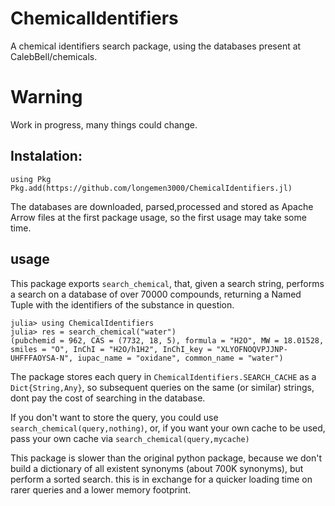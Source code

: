 # ChemicalIdentifiers

A chemical identifiers search package, using the databases present at CalebBell/chemicals.
# Warning
Work in progress, many things could change.

## Instalation:
```
using Pkg
Pkg.add(https://github.com/longemen3000/ChemicalIdentifiers.jl)
```
The databases are downloaded, parsed,processed and stored as Apache Arrow files at the first package usage, so the first usage may take some time.

## usage
This package exports `search_chemical`, that, given a search string, performs a search on a database of over 70000 compounds, returning a Named Tuple with the identifiers of the substance in question. 

```
julia> using ChemicalIdentifiers
julia> res = search_chemical("water")
(pubchemid = 962, CAS = (7732, 18, 5), formula = "H2O", MW = 18.01528, smiles = "O", InChI = "H2O/h1H2", InChI_key = "XLYOFNOQVPJJNP-UHFFFAOYSA-N", iupac_name = "oxidane", common_name = "water")
```

The package stores each query in `ChemicalIdentifiers.SEARCH_CACHE` as a `Dict{String,Any}`, so subsequent queries on the same (or similar) strings, dont pay the cost of searching in the database.

If you don't want to store the query, you could use `search_chemical(query,nothing)`, or, if you want your own cache to be used, pass your own cache via `search_chemical(query,mycache)`

This package is slower than the original python package, because we don't build a dictionary of all existent synonyms (about 700K synonyms), but perform a sorted search. this is in exchange for a quicker loading time on rarer queries and a lower memory footprint.
